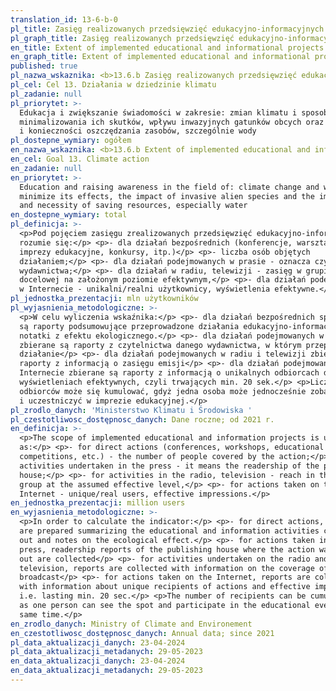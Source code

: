 ```yaml
---
translation_id: 13-6-b-0
pl_title: Zasięg realizowanych przedsięwzięć edukacyjno-informacyjnych
pl_graph_title: Zasięg realizowanych przedsięwzięć edukacyjno-informacyjnych
en_title: Extent of implemented educational and informational projects
en_graph_title: Extent of implemented educational and informational projects
published: true
pl_nazwa_wskaznika: <b>13.6.b Zasięg realizowanych przedsięwzięć edukacyjno-informacyjnych</b>
pl_cel: Cel 13. Działania w dziedzinie klimatu
pl_zadanie: null
pl_priorytet: >-
  Edukacja i zwiększanie świadomości w zakresie: zmian klimatu i sposobów
  minimalizowania ich skutków, wpływu inwazyjnych gatunków obcych oraz znaczenia
  i konieczności oszczędzania zasobów, szczególnie wody
pl_dostepne_wymiary: ogółem
en_nazwa_wskaznika: <b>13.6.b Extent of implemented educational and informational projects</b>
en_cel: Goal 13. Climate action
en_zadanie: null
en_priorytet: >-
  Education and raising awareness in the field of: climate change and ways to
  minimize its effects, the impact of invasive alien species and the importance
  and necessity of saving resources, especially water
en_dostepne_wymiary: total
pl_definicja: >-
  <p>Pod pojęciem zasięgu zrealizowanych przedsięwzięć edukacyjno-informacyjnych
  rozumie się:</p> <p>- dla działań bezpośrednich (konferencje, warsztaty,
  imprezy edukacyjne, konkursy, itp.)</p> <p>- liczba osób objętych
  działaniem;</p> <p>- dla działań podejmowanych w prasie - oznacza czytelnictwo
  wydawnictwa;</p> <p>- dla działań w radiu, telewizji - zasięg w grupie
  docelowej na założonym poziomie efektywnym,</p> <p>- dla działań podejmowanych
  w Internecie - unikalni/realni użytkownicy, wyświetlenia efektywne.</p>
pl_jednostka_prezentacji: mln użytkowników
pl_wyjasnienia_metodologiczne: >-
  <p>W celu wyliczenia wskaźnika:</p> <p>- dla działań bezpośrednich sporządzane
  są raporty podsumowujące przeprowadzone działania edukacyjno-informacyjne oraz
  notatki z efektu ekologicznego.</p> <p>- dla działań podejmowanych w prasie
  zbierane są raporty z czytelnictwa danego wydawnictwa, w którym przeprowadzona
  działanie</p> <p>- dla działań podejmowanych w radiu i telewizji zbierane są
  raporty z informacją o zasięgu emisji</p> <p>- dla działań podejmowanych w
  Internecie zbierane są raporty z informacją o unikalnych odbiorcach działań i
  wyświetleniach efektywnych, czyli trwających min. 20 sek.</p> <p>Liczba
  odbiorców może się kumulować, gdyż jedna osoba może jednocześnie zobaczyć spot
  i uczestniczyć w imprezie edukacyjnej.</p>
pl_zrodlo_danych: 'Ministerstwo Klimatu i Środowiska '
pl_czestotliwosc_dostępnosc_danych: Dane roczne; od 2021 r.
en_definicja: >-
  <p>The scope of implemented educational and information projects is understood
  as:</p> <p>- for direct actions (conferences, workshops, educational events,
  competitions, etc.) - the number of people covered by the action;</p> <p>- for
  activities undertaken in the press - it means the readership of the publishing
  house;</p> <p>- for activities in the radio, television - reach in the target
  group at the assumed effective level,</p> <p>- for actions taken on the
  Internet - unique/real users, effective impressions.</p>
en_jednostka_prezentacji: million users
en_wyjasnienia_metodologiczne: >-
  <p>In order to calculate the indicator:</p> <p>- for direct actions, reports
  are prepared summarizing the educational and information activities carried
  out and notes on the ecological effect.</p> <p>- for actions taken in the
  press, readership reports of the publishing house where the action was carried
  out are collected</p> <p>- for activities undertaken on the radio and
  television, reports are collected with information on the coverage of the
  broadcast</p> <p>- for actions taken on the Internet, reports are collected
  with information about unique recipients of actions and effective impressions,
  i.e. lasting min. 20 sec.</p> <p>The number of recipients can be cumulative,
  as one person can see the spot and participate in the educational event at the
  same time.</p>
en_zrodlo_danych: Ministry of Climate and Environement
en_czestotliwosc_dostępnosc_danych: Annual data; since 2021
pl_data_aktualizacji_danych: 23-04-2024
pl_data_aktualizacji_metadanych: 29-05-2023
en_data_aktualizacji_danych: 23-04-2024
en_data_aktualizacji_metadanych: 29-05-2023
---
```

